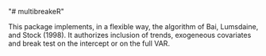 "# multibreakeR" 

This package implements, in a flexible way, the algorithm of Bai, Lumsdaine, and Stock (1998). It authorizes inclusion of trends, exogeneous covariates and break test on the intercept or on the full VAR.
